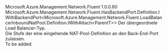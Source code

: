 <Type Name="IWithBackendPort&lt;ParentT&gt;" FullName="Microsoft.Azure.Management.Network.Fluent.LoadBalancerInboundNatPool.Definition.IWithBackendPort&lt;ParentT&gt;">
  <TypeSignature Language="C#" Value="public interface IWithBackendPort&lt;ParentT&gt; : Microsoft.Azure.Management.Network.Fluent.HasBackendPort.Definition.IWithBackendPort&lt;Microsoft.Azure.Management.Network.Fluent.LoadBalancerInboundNatPool.Definition.IWithAttach&lt;ParentT&gt;&gt;" />
  <TypeSignature Language="ILAsm" Value=".class public interface auto ansi abstract IWithBackendPort`1&lt;ParentT&gt; implements class Microsoft.Azure.Management.Network.Fluent.HasBackendPort.Definition.IWithBackendPort`1&lt;class Microsoft.Azure.Management.Network.Fluent.LoadBalancerInboundNatPool.Definition.IWithAttach`1&lt;!ParentT&gt;&gt;" />
  <TypeSignature Language="DocId" Value="T:Microsoft.Azure.Management.Network.Fluent.LoadBalancerInboundNatPool.Definition.IWithBackendPort`1" />
  <TypeSignature Language="VB.NET" Value="Public Interface IWithBackendPort(Of ParentT)&#xA;Implements IWithBackendPort(Of IWithAttach(Of ParentT))" />
  <TypeSignature Language="F#" Value="type IWithBackendPort&lt;'ParentT&gt; = interface&#xA;    interface IWithBackendPort&lt;IWithAttach&lt;'ParentT&gt;&gt;" />
  <AssemblyInfo>
    <AssemblyName>Microsoft.Azure.Management.Network.Fluent</AssemblyName>
    <AssemblyVersion>1.0.0.60</AssemblyVersion>
  </AssemblyInfo>
  <TypeParameters>
    <TypeParameter Name="ParentT" />
  </TypeParameters>
  <Interfaces>
    <Interface>
      <InterfaceName>Microsoft.Azure.Management.Network.Fluent.HasBackendPort.Definition.IWithBackendPort&lt;Microsoft.Azure.Management.Network.Fluent.LoadBalancerInboundNatPool.Definition.IWithAttach&lt;ParentT&gt;&gt;</InterfaceName>
    </Interface>
  </Interfaces>
  <Docs>
    <typeparam name="ParentT">Der übergeordnete Load Balancer-Typ.</typeparam>
    <summary>
            Die Stufe der eine eingehende NAT-Pool-Definition an den Back-End-Port zulassen.
            </summary>
    <remarks>To be added.</remarks>
  </Docs>
  <Members />
</Type>